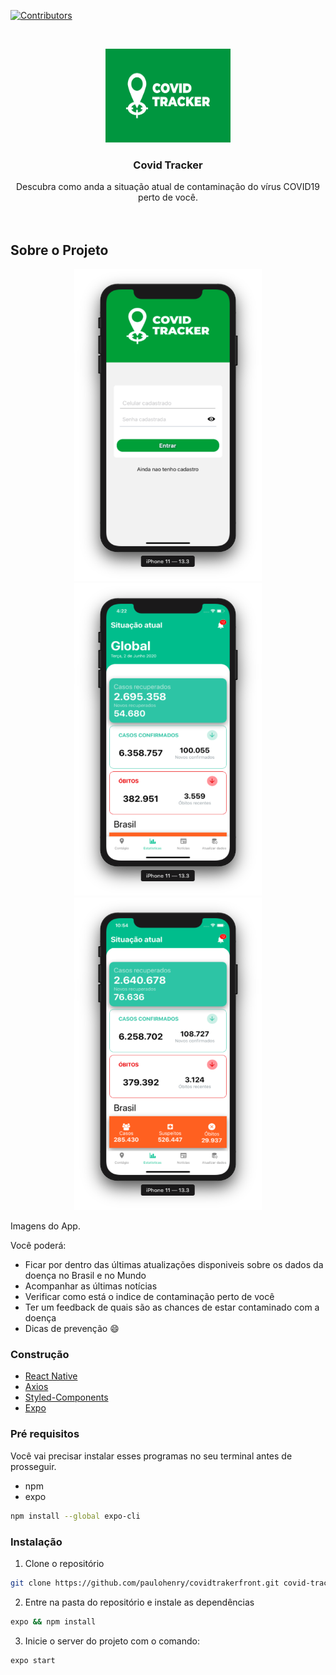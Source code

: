 [![Contributors][contributors-shield]][contributors-url]


<!-- PROJECT LOGO -->
<br />
<p align="center">
  <a href="https://github.com/othneildrew/Best-README-Template">
    <img src="/src/assets/covidtrackerLogo.png" alt="Logo" width="200" height="150">
  </a>

  <h3 align="center">Covid Tracker</h3>

  <p align="center">
  Descubra como anda a situação atual de contaminação do vírus COVID19 perto de você.
    <br />
    <br />
    <br />
  </p>
</p>

<!-- ABOUT THE PROJECT -->
## Sobre o Projeto

<div align='center'>
<img src="/img/screen1.png" width="300" height="500"/>
<img src="/img/screen2.png" width="300" height="500"/>
<img src="/img/screen3.png" width="300" height="500"/>
</div>

Imagens do App. 

Você poderá:
* Ficar por dentro das últimas atualizações disponiveis sobre os dados da doença no Brasil e no Mundo
* Acompanhar as últimas notícias
* Verificar como está o indice de contaminação perto de você
* Ter um feedback de quais são as chances de estar contaminado com a doença
* Dicas de prevenção :smile:

### Construção

* [React Native](https://reactnative.dev/)
* [Axios](https://github.com/axios/axios)
* [Styled-Components](https://styled-components.com/)
* [Expo](https://docs.expo.io/)

<!-- GETTING STARTED -->

### Pré requisitos

Você vai precisar instalar esses programas no seu terminal antes de prosseguir.
* npm
* expo
```sh
npm install --global expo-cli
```

### Instalação

1. Clone o repositório
```sh
git clone https://github.com/paulohenry/covidtrakerfront.git covid-tracker
```
2. Entre na pasta do repositório e instale as dependências
```sh
expo && npm install
```
3. Inicie o server do projeto com o comando:
```sh
expo start
```

[contributors-shield]: https://img.shields.io/github/contributors/paulohenry/covidtrakerfront.svg?style=flat-square
[contributors-url]: https://github.com/paulohenry/covidtrakerfront/graphs/contributors
